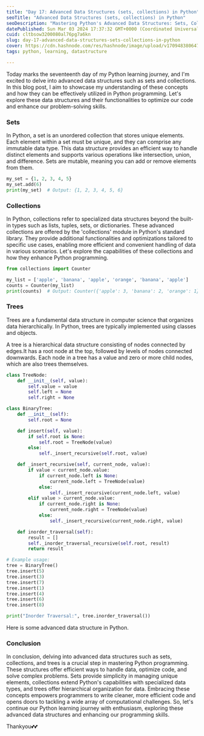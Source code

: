 ```yaml
---
title: "Day 17: Advanced Data Structures (sets, collections) in Python"
seoTitle: "Advanced Data Structures (sets, collections) in Python"
seoDescription: "Mastering Python's Advanced Data Structures: Sets, Collections, and Beyond"
datePublished: Sun Mar 03 2024 17:37:32 GMT+0000 (Coordinated Universal Time)
cuid: cltbsow3200080al76pg7a6kn
slug: day-17-advanced-data-structures-sets-collections-in-python
cover: https://cdn.hashnode.com/res/hashnode/image/upload/v1709483806476/c645946d-d409-47d8-ba35-a5cc8871ea92.png
tags: python, learning, datastructure

---
```


Today marks the seventeenth day of my Python learning journey, and I'm excited to delve into advanced data structures such as sets and collections. In this blog post, I aim to showcase my understanding of these concepts and how they can be effectively utilized in Python programming. Let's explore these data structures and their functionalities to optimize our code and enhance our problem-solving skills.

### Sets

In Python, a set is an unordered collection that stores unique elements. Each element within a set must be unique, and they can comprise any immutable data type. This data structure provides an efficient way to handle distinct elements and supports various operations like intersection, union, and difference. Sets are mutable, meaning you can add or remove elements from them.

```python
my_set = {1, 2, 3, 4, 5}
my_set.add(6)
print(my_set)  # Output: {1, 2, 3, 4, 5, 6}
```

### Collections

In Python, collections refer to specialized data structures beyond the built-in types such as lists, tuples, sets, or dictionaries. These advanced collections are offered by the 'collections' module in Python's standard library. They provide additional functionalities and optimizations tailored to specific use cases, enabling more efficient and convenient handling of data in various scenarios. Let's explore the capabilities of these collections and how they enhance Python programming.

```python
from collections import Counter

my_list = ['apple', 'banana', 'apple', 'orange', 'banana', 'apple']
counts = Counter(my_list)
print(counts)  # Output: Counter({'apple': 3, 'banana': 2, 'orange': 1})
```

### Trees

Trees are a fundamental data structure in computer science that organizes data hierarchically. In Python, trees are typically implemented using classes and objects.

A tree is a hierarchical data structure consisting of nodes connected by edges.It has a root node at the top, followed by levels of nodes connected downwards. Each node in a tree has a value and zero or more child nodes, which are also trees themselves.

```python
class TreeNode:
    def __init__(self, value):
        self.value = value
        self.left = None
        self.right = None

class BinaryTree:
    def __init__(self):
        self.root = None

    def insert(self, value):
        if self.root is None:
            self.root = TreeNode(value)
        else:
            self._insert_recursive(self.root, value)

    def _insert_recursive(self, current_node, value):
        if value < current_node.value:
            if current_node.left is None:
                current_node.left = TreeNode(value)
            else:
                self._insert_recursive(current_node.left, value)
        elif value > current_node.value:
            if current_node.right is None:
                current_node.right = TreeNode(value)
            else:
                self._insert_recursive(current_node.right, value)

    def inorder_traversal(self):
        result = []
        self._inorder_traversal_recursive(self.root, result)
        return result

# Example usage:
tree = BinaryTree()
tree.insert(5)
tree.insert(3)
tree.insert(7)
tree.insert(1)
tree.insert(4)
tree.insert(6)
tree.insert(8)

print("Inorder Traversal:", tree.inorder_traversal())
```

Here is some advanced data structure in Python.

### Conclusion

In conclusion, delving into advanced data structures such as sets, collections, and trees is a crucial step in mastering Python programming. These structures offer efficient ways to handle data, optimize code, and solve complex problems. Sets provide simplicity in managing unique elements, collections extend Python's capabilities with specialized data types, and trees offer hierarchical organization for data. Embracing these concepts empowers programmers to write cleaner, more efficient code and opens doors to tackling a wide array of computational challenges. So, let's continue our Python learning journey with enthusiasm, exploring these advanced data structures and enhancing our programming skills.

Thankyou💕💕